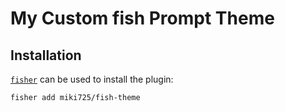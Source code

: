 # My Custom fish Prompt Theme

## Installation

[`fisher`](https://github.com/jorgebucaran/fisher) can be used to install the plugin:

```
fisher add miki725/fish-theme
```
